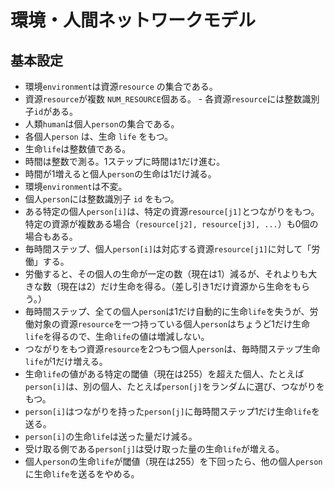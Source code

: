 # 環境・人間ネットワークモデル

## 基本設定

- 環境`environment`は資源`resource` の集合である。
- 資源`resource`が複数 `NUM_RESOURCE`個ある。 - 各資源`resource`には整数識別子`id`がある。
- 人類`human`は個人`person`の集合である。 
- 各個人`person` は、生命 `life` をもつ。
- 生命`life`は整数値である。
- 時間は整数で測る。1ステップに時間は1だけ進む。
- 時間が1増えると個人`person`の生命は1だけ減る。
- 環境`environment`は不変。
- 個人`person`には整数識別子 `id` をもつ。
- ある特定の個人`person[i]`は、特定の資源`resource[j1]`とつながりをもつ。特定の資源が複数ある場合（`resource[j2], resource[j3], ...`）も0個の場合もある。
- 毎時間ステップ、個人`person[i]`は対応する資源`resource[j1]`に対して「労働」する。
- 労働すると、その個人の生命が一定の数（現在は1）減るが、それよりも大きな数（現在は2）だけ生命を得る。（差し引き1だけ資源から生命をもらう。）
- 毎時間ステップ、全ての個人`person`は1だけ自動的に生命`life`を失うが、労働対象の資源`resource`を一つ持っている個人`person`はちょうど1だけ生命`life`を得るので、生命`life`の値は増減しない。
- つながりをもつ資源`resource`を2つもつ個人`person`は、毎時間ステップ生命`life`が1だけ増える。
- 生命`life`の値がある特定の閾値（現在は255）を超えた個人、たとえば`person[i]`は、別の個人、たとえば`person[j]`をランダムに選び、つながりをもつ。
- `person[i]`はつながりを持った`person[j]`に毎時間ステップ1だけ生命`life`を送る。
- `person[i]`の生命`life`は送った量だけ減る。
- 受け取る側である`person[j]`は受け取った量の生命`life`が増える。
- 個人`person`の生命`life`が閾値（現在は255）を下回ったら、他の個人`person`に生命`life`を送るをやめる。